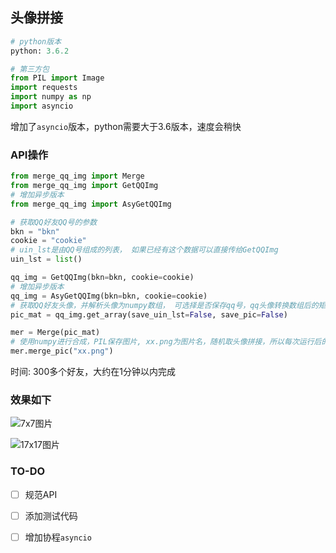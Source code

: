 ## 头像拼接

```python
# python版本
python: 3.6.2

# 第三方包
from PIL import Image
import requests
import numpy as np
import asyncio
```

增加了`asyncio`版本，python需要大于3.6版本，速度会稍快

### API操作

```python
from merge_qq_img import Merge
from merge_qq_img import GetQQImg
# 增加异步版本
from merge_qq_img import AsyGetQQImg

# 获取QQ好友QQ号的参数
bkn = "bkn"
cookie = "cookie"
# uin_lst是由QQ号组成的列表， 如果已经有这个数据可以直接传给GetQQImg
uin_lst = list()

qq_img = GetQQImg(bkn=bkn, cookie=cookie)
# 增加异步版本
qq_img = AsyGetQQImg(bkn=bkn, cookie=cookie)
# 获取QQ好友头像，并解析头像为numpy数组， 可选择是否保存qq号，qq头像转换数组后的矩阵到本地（使用pickle模块）
pic_mat = qq_img.get_array(save_uin_lst=False, save_pic=False)

mer = Merge(pic_mat)
# 使用numpy进行合成，PIL保存图片, xx.png为图片名，随机取头像拼接，所以每次运行后的图片可能不一样
mer.merge_pic("xx.png")
```

时间: 300多个好友，大约在1分钟以内完成

### 效果如下

![7x7图片](https://i.loli.net/2018/03/22/5ab3c57b0f193.png)

![17x17图片](https://i.loli.net/2018/03/22/5ab3c54081d86.png)


### TO-DO

- [ ] 规范API

- [ ] 添加测试代码

- [ ] 增加协程`asyncio`